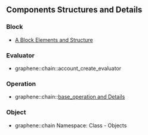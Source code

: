 ## Components Structures and Details

### Block
- [A Block Elements and Structure](../knowledge_base/shared_files/structures/BitShares-Block-Structurev1.pdf)

### Evaluator
- graphene::chain::account_create_evaluator 


### Operation 
- graphene::chain::[base_operation and Details](../components/operations.md#bitshares-core---graphenechain)

### Object
- graphene::chain Namespace: Class - Objects
